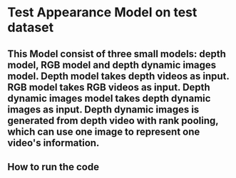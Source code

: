 # Test Appearance Model on test dataset 

This Model consist of three small models: depth model, RGB model and depth dynamic images model. 
Depth model takes depth videos as input. 
RGB model takes RGB videos as input. 
Depth dynamic images model takes depth dynamic images as input. Depth dynamic images is generated from depth video with rank pooling, which can use one image to represent one video's information.
----
## How to run the code
